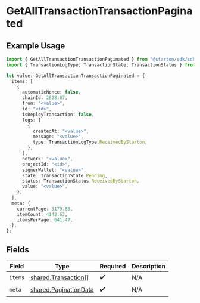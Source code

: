 # GetAllTransactionTransactionPaginated

## Example Usage

```typescript
import { GetAllTransactionTransactionPaginated } from "@starton/sdk/sdk/models/operations";
import { TransactionLogType, TransactionState, TransactionStatus } from "@starton/sdk/sdk/models/shared";

let value: GetAllTransactionTransactionPaginated = {
  items: [
    {
      automaticNonce: false,
      chainId: 2828.07,
      from: "<value>",
      id: "<id>",
      isDeployTransaction: false,
      logs: [
        {
          createdAt: "<value>",
          message: "<value>",
          type: TransactionLogType.ReceivedByStarton,
        },
      ],
      network: "<value>",
      projectId: "<id>",
      signerWallet: "<value>",
      state: TransactionState.Pending,
      status: TransactionStatus.ReceivedByStarton,
      value: "<value>",
    },
  ],
  meta: {
    currentPage: 3179.83,
    itemCount: 4142.63,
    itemsPerPage: 641.47,
  },
};
```

## Fields

| Field                                                                 | Type                                                                  | Required                                                              | Description                                                           |
| --------------------------------------------------------------------- | --------------------------------------------------------------------- | --------------------------------------------------------------------- | --------------------------------------------------------------------- |
| `items`                                                               | [shared.Transaction](../../../sdk/models/shared/transaction.md)[]     | :heavy_check_mark:                                                    | N/A                                                                   |
| `meta`                                                                | [shared.PaginationData](../../../sdk/models/shared/paginationdata.md) | :heavy_check_mark:                                                    | N/A                                                                   |